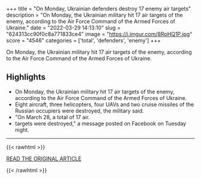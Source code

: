 +++
title = "On Monday, Ukrainian defenders destroy 17 enemy air targets"
description = "On Monday, the Ukrainian military hit 17 air targets of the enemy, according to the Air Force Command of the Armed Forces of Ukraine."
date = "2022-03-29 14:13:10"
slug = "624313cc90f0c8a771833ce4"
image = "https://i.imgur.com/8RpHQ1P.jpg"
score = "4546"
categories = ['total', 'defenders', 'enemy']
+++

On Monday, the Ukrainian military hit 17 air targets of the enemy, according to the Air Force Command of the Armed Forces of Ukraine.

## Highlights

- On Monday, the Ukrainian military hit 17 air targets of the enemy, according to the Air Force Command of the Armed Forces of Ukraine.
- Eight aircraft, three helicopters, four UAVs and two cruise missiles of the Russian occupiers were destroyed, the military said.
- "On March 28, a total of 17 air.
- targets were destroyed," a message posted on Facebook on Tuesday night.

---

{{< rawhtml >}}
  <p class="article-category">
    <a target="_blank" href="https://en.interfax.com.ua/news/general/818938.html">READ THE ORIGINAL ARTICLE</a>
  </p>
{{< /rawhtml >}}
